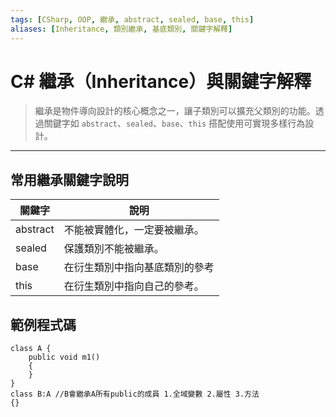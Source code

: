 ```yaml
---
tags: [CSharp, OOP, 繼承, abstract, sealed, base, this]
aliases: [Inheritance, 類別繼承, 基底類別, 關鍵字解釋]
---
```

# C# 繼承（Inheritance）與關鍵字解釋

> 繼承是物件導向設計的核心概念之一，讓子類別可以擴充父類別的功能。透過關鍵字如 `abstract`、`sealed`、`base`、`this` 搭配使用可實現多樣行為設計。

---

##  常用繼承關鍵字說明

| 關鍵字      | 說明              |
| -------- | --------------- |
| abstract | 不能被實體化，一定要被繼承。  |
| sealed   | 保護類別不能被繼承。      |
| base     | 在衍生類別中指向基底類別的參考 |
| this     | 在衍生類別中指向自己的參考。  |
## 範例程式碼

```CSharp
class A {
	public void m1()
	{
	}
}
class B:A //B會繼承A所有public的成員 1.全域變數 2.屬性 3.方法 
{}
```
